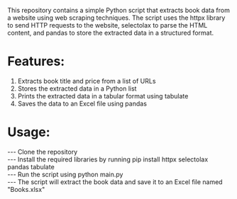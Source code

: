 This repository contains a simple Python script that extracts book data from a website using web scraping techniques. The script uses the httpx library to send HTTP requests to the website, selectolax to parse the HTML content, and pandas to store the extracted data in a structured format.  

# Features:

1. Extracts book title and price from a list of URLs  
2. Stores the extracted data in a Python list    
3. Prints the extracted data in a tabular format using tabulate  
4. Saves the data to an Excel file using pandas
   
# Usage:

--- Clone the repository  
--- Install the required libraries by running pip install httpx selectolax pandas tabulate  
--- Run the script using python main.py   
--- The script will extract the book data and save it to an Excel file named "Books.xlsx"
